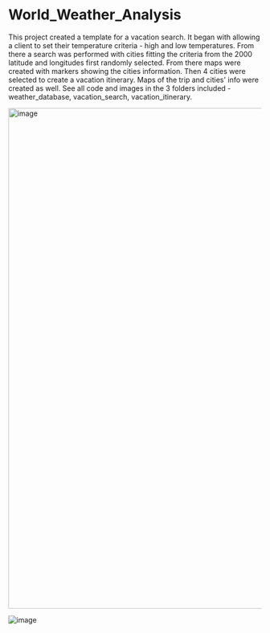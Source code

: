 # World_Weather_Analysis
This project created a template for a vacation search.  It began with allowing a client to set their temperature criteria - high and low temperatures.  From there a search was performed with cities fitting the criteria from the 2000 latitude and longitudes first randomly selected.  From there maps were created with markers showing the cities information.  Then 4 cities were selected to create a vacation itinerary.  Maps of the trip and cities' info were created as well.  See all code and images in the 3 folders included - weather_database, vacation_search, vacation_itinerary.

<img width="997" alt="image" src="https://user-images.githubusercontent.com/85581208/162491838-b2083aa9-2225-4334-af12-11d964776f00.png">

![image](https://user-images.githubusercontent.com/85581208/162491976-bc1731fb-6f10-4d85-9504-cfc6b8853ee1.png)



